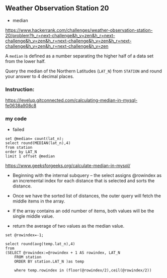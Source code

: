 ## Weather Observation Station 20

* median

https://www.hackerrank.com/challenges/weather-observation-station-20/problem?h_r=next-challenge&h_v=zen&h_r=next-challenge&h_v=zen&h_r=next-challenge&h_v=zen&h_r=next-challenge&h_v=zen&h_r=next-challenge&h_v=zen

A `median` is defined as a number separating the higher half of a data set from the lower half. 

Query the median of the Northern Latitudes (`LAT_N`) from `STATION` and round your answer to 4 decimal places.


### Instruction: 

https://levelup.gitconnected.com/calculating-median-in-mysql-fe0638a908c8

### my code
* failed
```mysql
set @median= count(lat_n);
select round(MEDIAN(lat_n),4)
from station
order by LAT_N
limit 1 offset @median
```

https://www.geeksforgeeks.org/calculate-median-in-mysql/

* Beginning with the internal subquery – the select assigns @rowindex as an incremental index for each distance that is selected and sorts the distance.

* Once we have the sorted list of distances, the outer query will fetch the middle items in the array. 
* If the array contains an odd number of items, both values will be the single middle value.
* return the average of two values as the median value.

```mysql
set @rowindex=-1;

select round(avg(temp.lat_n),4)
from
(SELECT @rowindex:=@rowindex + 1 AS rowindex, LAT_N
    FROM station
    ORDER BY station.LAT_N )as temp
    
    where temp.rowindex in (floor(@rowindex/2),ceil(@rowindex/2))
 ```
